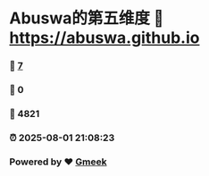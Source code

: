 # Abuswa的第五维度 :link: https://abuswa.github.io 
### :page_facing_up: [7](https://abuswa.github.io/tag.html) 
### :speech_balloon: 0 
### :hibiscus: 4821 
### :alarm_clock: 2025-08-01 21:08:23 
### Powered by :heart: [Gmeek](https://github.com/Meekdai/Gmeek)
